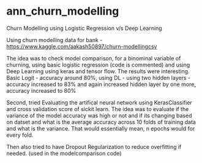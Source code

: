 # ann_churn_modelling
Churn Modelling using Logistic Regression v/s Deep Learning

Using churn modelling data for bank - https://www.kaggle.com/aakash50897/churn-modellingcsv

The idea was to check model comparison, for a binominal variable of churning, using basic logistic regression (code is commented) 
and using Deep Learning using keras and tensor flow. The results were interesting. 
Basic Logit - accuracy around 80%, using DL - using two hidden layers - accuracy increased to 83% and again increased hidden layer 
by one more, accuracy increased to 80%

Second, tried Evaluating the artifical neural network using KerasClassifier and cross validation score of sickit learn. The idea was to evaluate if the variance of the model accuracy was high or not and if its changing based on datset and what is the average accuracy across 10 folds of training data and what is the variance. That would essentially mean, n epochs would for every fold.

Then also tried to have Dropout Regularization to reduce overfitting if needed. (used in the modelcomparison code)
